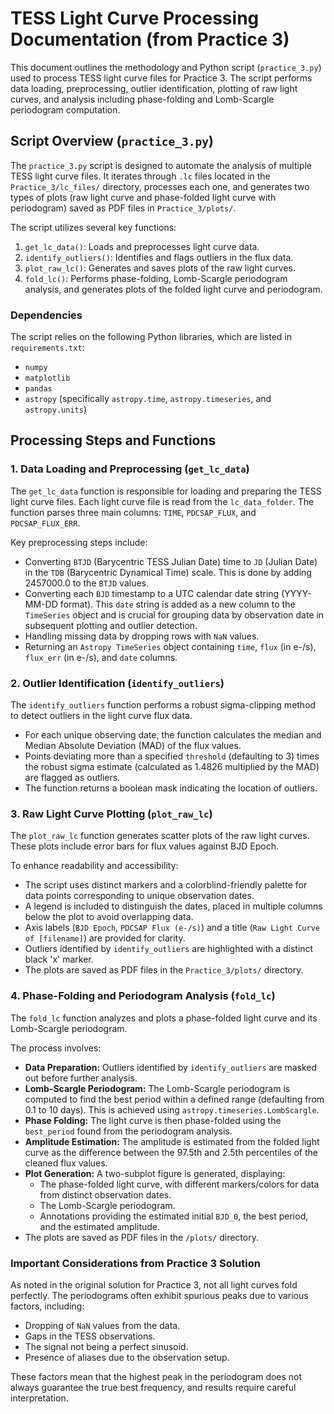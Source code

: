# TESS Light Curve Processing Documentation (from Practice 3)

This document outlines the methodology and Python script (`practice_3.py`) used to process TESS light curve files for Practice 3. The script performs data loading, preprocessing, outlier identification, plotting of raw light curves, and analysis including phase-folding and Lomb-Scargle periodogram computation.

## Script Overview (`practice_3.py`)

The `practice_3.py` script is designed to automate the analysis of multiple TESS light curve files. It iterates through `.lc` files located in the `Practice_3/lc_files/` directory, processes each one, and generates two types of plots (raw light curve and phase-folded light curve with periodogram) saved as PDF files in `Practice_3/plots/`.

The script utilizes several key functions:

1.  `get_lc_data()`: Loads and preprocesses light curve data.
2.  `identify_outliers()`: Identifies and flags outliers in the flux data.
3.  `plot_raw_lc()`: Generates and saves plots of the raw light curves.
4.  `fold_lc()`: Performs phase-folding, Lomb-Scargle periodogram analysis, and generates plots of the folded light curve and periodogram.

### Dependencies

The script relies on the following Python libraries, which are listed in `requirements.txt`:

* `numpy`
* `matplotlib`
* `pandas`
* `astropy` (specifically `astropy.time`, `astropy.timeseries`, and `astropy.units`)

## Processing Steps and Functions

### 1. Data Loading and Preprocessing (`get_lc_data`)

The `get_lc_data` function is responsible for loading and preparing the TESS light curve files.
Each light curve file is read from the `lc_data_folder`. The function parses three main columns: `TIME`, `PDCSAP_FLUX`, and `PDCSAP_FLUX_ERR`.

Key preprocessing steps include:
* Converting `BTJD` (Barycentric TESS Julian Date) time to `JD` (Julian Date) in the `TDB` (Barycentric Dynamical Time) scale. This is done by adding 2457000.0 to the `BTJD` values.
* Converting each `BJD` timestamp to a UTC calendar date string (YYYY-MM-DD format). This `date` string is added as a new column to the `TimeSeries` object and is crucial for grouping data by observation date in subsequent plotting and outlier detection.
* Handling missing data by dropping rows with `NaN` values.
* Returning an `Astropy TimeSeries` object containing `time`, `flux` (in e-/s), `flux_err` (in e-/s), and `date` columns.

### 2. Outlier Identification (`identify_outliers`)

The `identify_outliers` function performs a robust sigma-clipping method to detect outliers in the light curve flux data.

* For each unique observing date, the function calculates the median and Median Absolute Deviation (MAD) of the flux values.
* Points deviating more than a specified `threshold` (defaulting to 3) times the robust sigma estimate (calculated as 1.4826 multiplied by the MAD) are flagged as outliers.
* The function returns a boolean mask indicating the location of outliers.

### 3. Raw Light Curve Plotting (`plot_raw_lc`)

The `plot_raw_lc` function generates scatter plots of the raw light curves. These plots include error bars for flux values against BJD Epoch.

To enhance readability and accessibility:
* The script uses distinct markers and a colorblind-friendly palette for data points corresponding to unique observation dates.
* A legend is included to distinguish the dates, placed in multiple columns below the plot to avoid overlapping data.
* Axis labels (`BJD Epoch`, `PDCSAP Flux (e-/s)`) and a title (`Raw Light Curve of [filename]`) are provided for clarity.
* Outliers identified by `identify_outliers` are highlighted with a distinct black 'x' marker.
* The plots are saved as PDF files in the `Practice_3/plots/` directory.

### 4. Phase-Folding and Periodogram Analysis (`fold_lc`)

The `fold_lc` function analyzes and plots a phase-folded light curve and its Lomb-Scargle periodogram.

The process involves:
* **Data Preparation:** Outliers identified by `identify_outliers` are masked out before further analysis.
* **Lomb-Scargle Periodogram:** The Lomb-Scargle periodogram is computed to find the best period within a defined range (defaulting from 0.1 to 10 days). This is achieved using `astropy.timeseries.LombScargle`.
* **Phase Folding:** The light curve is then phase-folded using the `best_period` found from the periodogram analysis.
* **Amplitude Estimation:** The amplitude is estimated from the folded light curve as the difference between the 97.5th and 2.5th percentiles of the cleaned flux values.
* **Plot Generation:** A two-subplot figure is generated, displaying:
    * The phase-folded light curve, with different markers/colors for data from distinct observation dates.
    * The Lomb-Scargle periodogram.
    * Annotations providing the estimated initial `BJD_0`, the best period, and the estimated amplitude.
* The plots are saved as PDF files in the `/plots/` directory.

### Important Considerations from Practice 3 Solution

As noted in the original solution for Practice 3, not all light curves fold perfectly. The periodograms often exhibit spurious peaks due to various factors, including:
* Dropping of `NaN` values from the data.
* Gaps in the TESS observations.
* The signal not being a perfect sinusoid.
* Presence of aliases due to the observation setup.

These factors mean that the highest peak in the periodogram does not always guarantee the true best frequency, and results require careful interpretation.